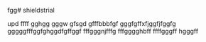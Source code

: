 fgg# shieldstrial

upd
ffff
gghgg
gggw
gfsgd
gfffbbbfgf
gggfgffхfjggfjfggfg
gggggfffggfghggdfgffggf
fffgggnjfffg
fffgggghbff
ffffgggff
hgggff
